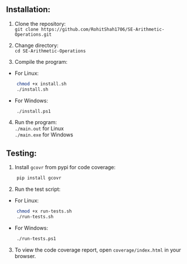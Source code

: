## Installation:
1. Clone the repository:  
`git clone https://github.com/RohitShah1706/SE-Arithmetic-Operations.git`

2. Change directory:  
`cd SE-Arithmetic-Operations`

3. Compile the program:
- For Linux: 
```bash
    chmod +x install.sh
    ./install.sh
```
- For Windows:  
```bash
    ./install.ps1
```

4. Run the program:  
`./main.out` for Linux  
`./main.exe` for Windows


## Testing:
1. Install `gcovr` from pypi for code coverage:
```bash
    pip install gcovr
```

2. Run the test script:
- For Linux: 
```bash
    chmod +x run-tests.sh
    ./run-tests.sh
```
- For Windows:  
```bash
    ./run-tests.ps1
```

3. To view the code coverage report, open `coverage/index.html` in your browser.